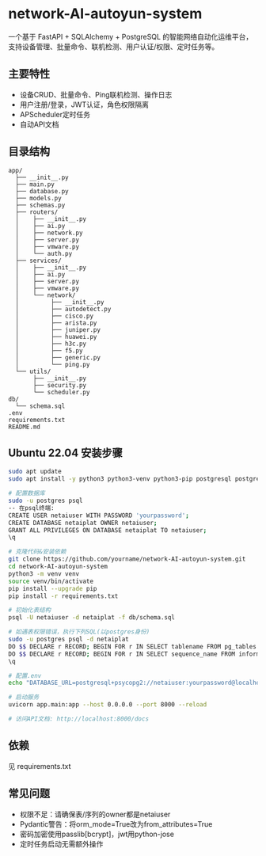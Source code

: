 # network-AI-autoyun-system

一个基于 FastAPI + SQLAlchemy + PostgreSQL 的智能网络自动化运维平台，支持设备管理、批量命令、联机检测、用户认证/权限、定时任务等。

## 主要特性
- 设备CRUD、批量命令、Ping联机检测、操作日志
- 用户注册/登录，JWT认证，角色权限隔离
- APScheduler定时任务
- 自动API文档

## 目录结构
```text
app/
  ├── __init__.py
  ├── main.py
  ├── database.py
  ├── models.py
  ├── schemas.py
  ├── routers/
  │    ├── __init__.py
  │    ├── ai.py
  │    ├── network.py
  │    ├── server.py
  │    ├── vmware.py
  │    └── auth.py
  ├── services/
  │    ├── __init__.py
  │    ├── ai.py
  │    ├── server.py
  │    ├── vmware.py
  │    └── network/
  │         ├── __init__.py
  │         ├── autodetect.py
  │         ├── cisco.py
  │         ├── arista.py
  │         ├── juniper.py
  │         ├── huawei.py
  │         ├── h3c.py
  │         ├── f5.py
  │         ├── generic.py
  │         └── ping.py
  └── utils/
       ├── __init__.py
       ├── security.py
       └── scheduler.py
db/
  └── schema.sql
.env
requirements.txt
README.md
```

## Ubuntu 22.04 安装步骤

```bash
sudo apt update
sudo apt install -y python3 python3-venv python3-pip postgresql postgresql-contrib

# 配置数据库
sudo -u postgres psql
-- 在psql终端:
CREATE USER netaiuser WITH PASSWORD 'yourpassword';
CREATE DATABASE netaiplat OWNER netaiuser;
GRANT ALL PRIVILEGES ON DATABASE netaiplat TO netaiuser;
\q

# 克隆代码&安装依赖
git clone https://github.com/yourname/network-AI-autoyun-system.git
cd network-AI-autoyun-system
python3 -m venv venv
source venv/bin/activate
pip install --upgrade pip
pip install -r requirements.txt

# 初始化表结构
psql -U netaiuser -d netaiplat -f db/schema.sql

# 如遇表权限错误，执行下列SQL(以postgres身份)
sudo -u postgres psql -d netaiplat
DO $$ DECLARE r RECORD; BEGIN FOR r IN SELECT tablename FROM pg_tables WHERE schemaname = 'public' LOOP EXECUTE 'ALTER TABLE public.' || quote_ident(r.tablename) || ' OWNER TO netaiuser;'; END LOOP; END $$;
DO $$ DECLARE r RECORD; BEGIN FOR r IN SELECT sequence_name FROM information_schema.sequences WHERE sequence_schema = 'public' LOOP EXECUTE 'ALTER SEQUENCE public.' || quote_ident(r.sequence_name) || ' OWNER TO netaiuser;'; END LOOP; END $$;
\q

# 配置.env
echo "DATABASE_URL=postgresql+psycopg2://netaiuser:yourpassword@localhost:5432/netaiplat" > .env

# 启动服务
uvicorn app.main:app --host 0.0.0.0 --port 8000 --reload

# 访问API文档: http://localhost:8000/docs
```

## 依赖
见 requirements.txt

## 常见问题
- 权限不足：请确保表/序列的owner都是netaiuser
- Pydantic警告：将orm_mode=True改为from_attributes=True
- 密码加密使用passlib[bcrypt]，jwt用python-jose
- 定时任务启动无需额外操作
